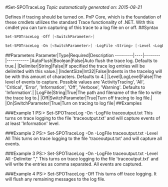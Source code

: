 #Set-SPOTraceLog
*Topic automatically generated on: 2015-08-21*

Defines if tracing should be turned on. PnP Core, which is the foundation of these cmdlets utilizes the standard Trace functionality of .NET. With this cmdlet you can turn capturing of this trace to a log file on or off.
##Syntax
```powershell
Set-SPOTraceLog -Off [<SwitchParameter>]
```


```powershell
Set-SPOTraceLog -On [<SwitchParameter>] -LogFile <String> [-Level <LogLevel>] [-Delimiter <String>] [-IndentSize <Int32>] [-AutoFlush <Boolean>]
```


##Parameters
Parameter|Type|Required|Description
---------|----|--------|-----------
|AutoFlush|Boolean|False|Auto flush the trace log. Defaults to true.|
|Delimiter|String|False|If specified the trace log entries will be delimited with this value.|
|IndentSize|Int32|False|Indents in the tracelog will be with this amount of characters. Defaults to 4.|
|Level|LogLevel|False|The level of events to capture. Possible values are 'ActivityTracing', 'All', 'Critical', 'Error', 'Information', 'Off', 'Verbose', 'Warning'. Defaults to 'Information'.|
|LogFile|String|True|The path and filename of the file to write the trace log to.|
|Off|SwitchParameter|True|Turn off tracing to log file.|
|On|SwitchParameter|True|Turn on tracing to log file|
##Examples

###Example 1
    PS:> Set-SPOTraceLog -On -LogFile traceoutput.txt
This turns on trace logging to the file 'traceoutput.txt' and will capture events of at least 'Information' level.

###Example 2
    PS:> Set-SPOTraceLog -On -LogFile traceoutput.txt -Level All
This turns on trace logging to the file 'traceoutput.txt' and will capture all events.

###Example 3
    PS:> Set-SPOTraceLog -On -LogFile traceoutput.txt -Level All -Delimiter ","
This turns on trace logging to the file 'traceoutput.txt' and will write the entries as comma separated. All events are captured.

###Example 4
    PS:> Set-SPOTraceLog -Off
This turns off trace logging. It will flush any remaining messages to the log file.
<!-- Ref: D0C790D18EDE35B67AFAF50386E3BB79 -->